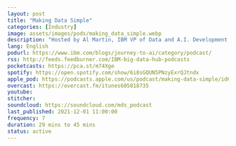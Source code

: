 ```yaml
---
layout: post
title: "Making Data Simple"
categories: [Industry]
image: assets/images/pods/making_data_simple.webp
description: "Hosted by Al Martin, IBM VP of Data and A.I. Development, Making Data Simple provides the latest thinking on big data, A.I., and the implications for the enterprise from a range of experts."
lang: English
podurl: https://www.ibm.com/blogs/journey-to-ai/category/podcast/
rss: http://feeds.feedburner.com/IBM-big-data-hub-podcasts
pocketcasts: https://pca.st/m74Xge
spotify: https://open.spotify.com/show/6i8sGQUN5PNzyExrQJtndx
apple_pod: https://podcasts.apple.com/us/podcast/making-data-simple/id605818735
overcast: https://overcast.fm/itunes605818735
youtube:
stitcher:
soundcloud: https://soundcloud.com/mds_podcast
last_published: 2021-12-01 11:00:00
frequency: 7
duration: 29 mins to 45 mins
status: active
---
```

